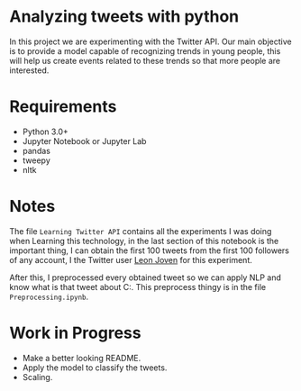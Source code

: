 # Analyzing tweets with python
In this project we are experimenting with the Twitter API. Our main objective is to provide a model capable of recognizing trends in young people, this will help us create events related to these trends so that more people are interested.

# Requirements
- Python 3.0+
- Jupyter Notebook or Jupyter Lab
- pandas
- tweepy
- nltk

# Notes
The file `Learning Twitter API` contains all the experiments I was doing when Learning this technology, in the last section of this notebook is the important thing, I can obtain the first 100 tweets from the first 100 followers of any account, I the Twitter user [Leon Joven](https://twitter.com/Leon_Joven) for this experiment. 

After this, I preprocessed every obtained tweet so we can apply NLP and know what is that tweet about C:. This preprocess thingy is in the file `Preprocessing.ipynb`.

# Work in Progress
- Make a better looking README.
- Apply the model to classify the tweets.
- Scaling.